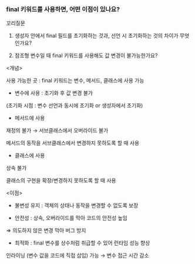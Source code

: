 ### final 키워드를 사용하면, 어떤 이점이 있나요?

꼬리질문

1. 생성자 안에서 final 필드를 초기화하는 것과, 선언 시 초기화하는 것의 차이가 무엇인가요?

2. 참조형 변수일 때 final 키워드를 사용해도 값 변경이 불가능한가요?



<개념>

사용 가능한 곳 : final 키워드는 변수, 메서드, 클래스에 사용 가능

- 변수에 사용 : 초기화 후 값 변경 불가

(초기화 시점 : 변수 선언과 동시에 초기화 or 생성자에서 초기화)

- 메서드에 사용

재정의 불가 → 서브클래스에서 오버라이드 불가

메서드의 동작을 서브클래스에서 변경하지 못하도록 할 때 사용

- 클래스에 사용

상속 불가

클래스의 구현을 확장/변경하지 못하도록 할 때 사용

<이점>

- 불변성 유지 : 객체의 상태나 동작을 변경할 수 없도록 보장

- 안전성 : 상속, 오버라이드를 막아 코드의 안전성 높임
    
⇒ 의도하지 않은 변경 막아 버그 방지
    
- 최적화 : final 변수를 상수처럼 취급할 수 있어 런타임 성능 향상
    
인라이닝 (변수 값을 코드에 직접 삽입) 가능 → 변수 접근 시간 감소
